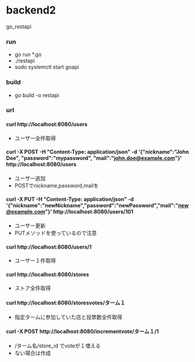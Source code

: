# backend2
go_restapi

### run
- go run *.go
- ./restapi
- sudo systemctl start goapi

### build
- go build -o restapi

### url

#### curl http://localhost:8080/users
- ユーザー全件取得

#### curl -X POST -H "Content-Type: application/json" -d '{"nickname":"John Doe", "password":"mypassword", "mail":"john.doe@example.com"}' http://localhost:8080/users
- ユーザー追加
- POSTでnickname,password,mailを

#### curl -X PUT -H "Content-Type: application/json" -d '{"nickname":"newNickname","password":"newPassword","mail":"new@example.com"}' http://localhost:8080/users/101
- ユーザー更新
- PUTメソッドを使っているので注意

#### curl http://localhost:8080/users/1
- ユーザー１件取得

#### curl http://localhost:8080/stores
- ストア全件取得

#### curl http://localhost:8080/storesvotes/ターム１
- 指定タームに参加していた店と投票数全件取得

#### curl -X POST http://localhost:8080/incrementvote/ターム１/1
- /ターム名/store_id でvoteが１増える
- ない場合は作成
